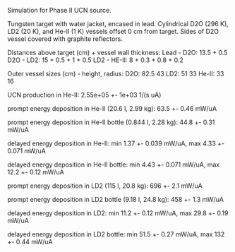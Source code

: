 Simulation for Phase II UCN source.

Tungsten target with water jacket, encased in lead.
Cylindrical D2O (296 K), LD2 (20 K), and He-II (1 K) vessels offset 0 cm from target.
Sides of D2O vessel covered with graphite reflectors.

Distances above target (cm) + vessel wall thickness:
Lead - D2O: 13.5 + 0.5
D2O - LD2: 15 + 0.5 + 1 + 0.5
LD2 - HE-II: 8 + 0.3 + 0.8 + 0.2

Outer vessel sizes (cm) - height, radius:
D2O: 82.5 43
LD2: 51 33
He-II: 33 16

UCN production in He-II:
2.55e+05 +- 1e+03 1/(s uA)

prompt energy deposition in He-II (20.6 l, 2.99 kg):
63.5 +- 0.46 mW/uA

prompt energy deposition in He-II bottle (0.844 l, 2.28 kg):
44.8 +- 0.31 mW/uA

delayed energy deposition in He-II:
min 1.37 +- 0.039 mW/uA, max 4.33 +- 0.071 mW/uA

delayed energy deposition in He-II bottle:
min 4.43 +- 0.071 mW/uA, max 12.2 +- 0.12 mW/uA

prompt energy deposition in LD2 (115 l, 20.8 kg):
696 +- 2.1 mW/uA

prompt energy deposition in LD2 bottle (9.18 l, 24.8 kg):
458 +- 1.3 mW/uA

delayed energy deposition in LD2:
min 11.2 +- 0.12 mW/uA, max 29.8 +- 0.19 mW/uA

delayed energy deposition in LD2 bottle:
min 51.5 +- 0.27 mW/uA, max 132 +- 0.44 mW/uA

